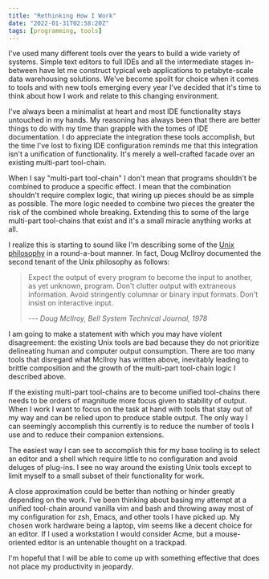 ```yaml
---
title: "Rethinking How I Work"
date: "2022-01-31T02:58:20Z"
tags: [programming, tools]
---
```


I've used many different tools over the years to build a wide variety of systems.
Simple text editors to full IDEs and all the intermediate stages in-between have let me construct typical web applications to petabyte-scale data warehousing solutions.
We've become spoilt for choice when it comes to tools and with new tools emerging every year I've decided that it's time to think about how I work and relate to this changing environment.

I've always been a minimalist at heart and most IDE functionality stays untouched in my hands.
My reasoning has always been that there are better things to do with my time than grapple with the tomes of IDE documentation.
I do appreciate the integration these tools accomplish, but the time I've lost to fixing IDE configuration reminds me that this integration isn't a unification of functionality.
It's merely a well-crafted facade over an existing multi-part tool-chain.

When I say "multi-part tool-chain" I don't mean that programs shouldn't be combined to produce a specific effect.
I mean that the combination shouldn't require complex logic, that wiring up pieces should be as simple as possible.
The more logic needed to combine two pieces the greater the risk of the combined whole breaking.
Extending this to some of the large multi-part tool-chains that exist and it's a small miracle anything works at all.

I realize this is starting to sound like I'm describing some of the [Unix philosophy](https://en.wikipedia.org/wiki/Unix_philosophy) in a round-a-bout manner.
In fact, Doug McIlroy documented the second tenant of the Unix philosophy as follows:

> Expect the output of every program to become the input to another, as yet unknown, program. Don't clutter output with extraneous information. Avoid stringently columnar or binary input formats. Don't insist on interactive input.
>
> --- _Doug McIlroy, Bell System Technical Journal, 1978_

I am going to make a statement with which you may have violent disagreement: the existing Unix tools are bad because they do not prioritize delineating human and computer output consumption.
There are too many tools that disregard what McIlroy has written above, inevitably leading to brittle composition and the growth of the multi-part tool-chain logic I described above.

If the existing multi-part tool-chains are to become unified tool-chains there needs to be orders of magnitude more focus given to stability of output.
When I work I want to focus on the task at hand with tools that stay out of my way and can be relied upon to produce stable output.
The only way I can seemingly accomplish this currently is to reduce the number of tools I use and to reduce their companion extensions.

The easiest way I can see to accomplish this for my base tooling is to select an editor and a shell which require little to no configuration and avoid deluges of plug-ins.
I see no way around the existing Unix tools except to limit myself to a small subset of their functionality for work.

A close approximation could be better than nothing or hinder greatly depending on the work.
I've been thinking about basing my attempt at a unified tool-chain around vanilla vim and bash and throwing away most of my configuration for zsh, Emacs, and other tools I have picked up.
My chosen work hardware being a laptop, vim seems like a decent choice for an editor.
If I used a workstation I would consider Acme, but a mouse-oriented editor is an untenable thought on a trackpad.

I'm hopeful that I will be able to come up with something effective that does not place my productivity in jeopardy.
